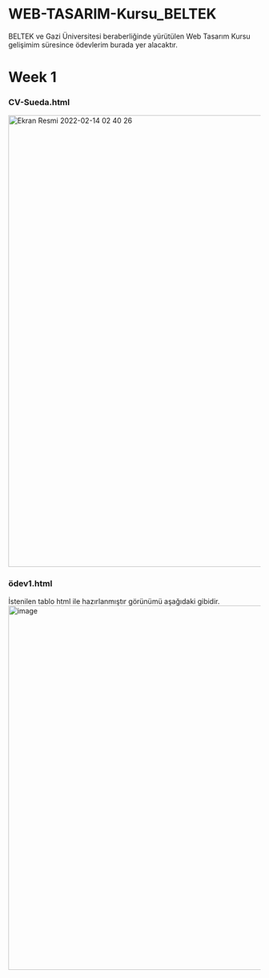 # WEB-TASARIM-Kursu_BELTEK
BELTEK ve Gazi Üniversitesi beraberliğinde yürütülen Web Tasarım Kursu  gelişimim süresince ödevlerim burada yer alacaktır.

# Week 1
<h3>CV-Sueda.html </h3>
<img width="750" height="900" alt="Ekran Resmi 2022-02-14 02 40 26" src="https://user-images.githubusercontent.com/88403704/153780568-4b8eb4ec-9491-4ec9-9ba1-aef2cd076af4.png">


<h3>ödev1.html</h3>
İstenilen tablo html ile hazırlanmıştır görünümü aşağıdaki gibidir.
<img width="726" alt="image" src="https://user-images.githubusercontent.com/88403704/153884367-a4c9777b-693c-485f-8664-ad1c67905b10.png">
